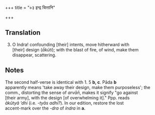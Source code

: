 +++
title = "०३ इन्द्र चित्तानि"

+++
## Translation
3. O Indra! confounding \[their\] intents, move hitherward with  
\[their\] design (*ā́kūti*); with the blast of fire, of wind, make them  
disappear, scattering.

## Notes
The second half-verse is identical with 1. 5 **b, c**. Pāda **b**  
apparently means 'take away their design, make them purposeless'; the  
comm., distorting the sense of *arvān̄*, makes it signify "go against  
\[their army\], with the design \[of overwhelming it\]." Ppp. reads  
*ākūtyā ’dhi* (i.e. *-tyās adhi?*). In our edition, restore the lost  
accent-mark over the *-dra* of *índra* in **a.**
